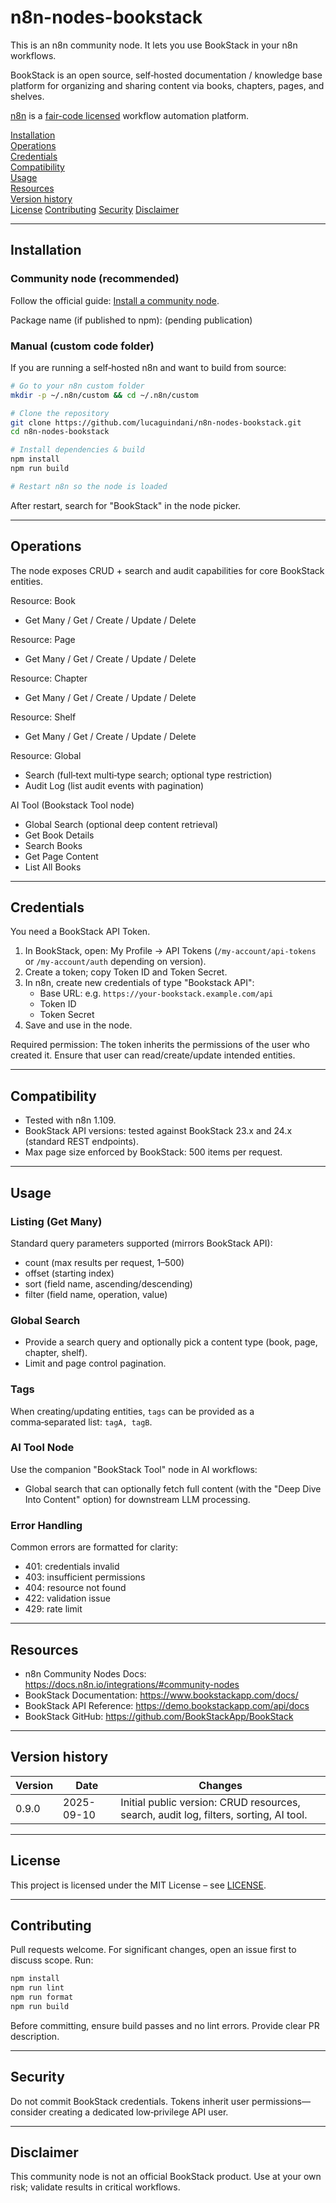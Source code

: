 # n8n-nodes-bookstack

This is an n8n community node. It lets you use BookStack in your n8n workflows.

BookStack is an open source, self‑hosted documentation / knowledge base platform for organizing and sharing content via books, chapters, pages, and shelves.

[n8n](https://n8n.io/) is a [fair-code licensed](https://docs.n8n.io/reference/license/) workflow automation platform.

[Installation](#installation)  
[Operations](#operations)  
[Credentials](#credentials)  
[Compatibility](#compatibility)  
[Usage](#usage)  
[Resources](#resources)  
[Version history](#version-history)  
[License](#license)
[Contributing](#contributing)
[Security](#security)
[Disclaimer](#disclaimer)

---
## Installation

### Community node (recommended)
Follow the official guide: [Install a community node](https://docs.n8n.io/integrations/community-nodes/installation/).

Package name (if published to npm): (pending publication)

### Manual (custom code folder)
If you are running a self‑hosted n8n and want to build from source:
```bash
# Go to your n8n custom folder
mkdir -p ~/.n8n/custom && cd ~/.n8n/custom

# Clone the repository
git clone https://github.com/lucaguindani/n8n-nodes-bookstack.git
cd n8n-nodes-bookstack

# Install dependencies & build
npm install
npm run build

# Restart n8n so the node is loaded
```
After restart, search for "BookStack" in the node picker.

---
## Operations
The node exposes CRUD + search and audit capabilities for core BookStack entities.

Resource: Book
- Get Many / Get / Create / Update / Delete

Resource: Page
- Get Many / Get / Create / Update / Delete

Resource: Chapter
- Get Many / Get / Create / Update / Delete

Resource: Shelf
- Get Many / Get / Create / Update / Delete

Resource: Global
- Search (full‑text multi‑type search; optional type restriction)
- Audit Log (list audit events with pagination)

AI Tool (Bookstack Tool node)
- Global Search (optional deep content retrieval)
- Get Book Details
- Search Books
- Get Page Content
- List All Books

---
## Credentials
You need a BookStack API Token.
1. In BookStack, open: My Profile → API Tokens (`/my-account/api-tokens` or `/my-account/auth` depending on version).
2. Create a token; copy Token ID and Token Secret.
3. In n8n, create new credentials of type "Bookstack API":
   - Base URL: e.g. `https://your-bookstack.example.com/api`
   - Token ID
   - Token Secret
4. Save and use in the node.

Required permission: The token inherits the permissions of the user who created it. Ensure that user can read/create/update intended entities.

---
## Compatibility
- Tested with n8n 1.109.  
- BookStack API versions: tested against BookStack 23.x and 24.x (standard REST endpoints).  
- Max page size enforced by BookStack: 500 items per request.

---
## Usage
### Listing (Get Many)
Standard query parameters supported (mirrors BookStack API):
- count (max results per request, 1–500)
- offset (starting index)
- sort (field name, ascending/descending)
- filter (field name, operation, value)

### Global Search
- Provide a search query and optionally pick a content type (book, page, chapter, shelf).
- Limit and page control pagination.

### Tags
When creating/updating entities, `tags` can be provided as a comma‑separated list: `tagA, tagB`.

### AI Tool Node
Use the companion "BookStack Tool" node in AI workflows:
- Global search that can optionally fetch full content (with the "Deep Dive Into Content" option) for downstream LLM processing.

### Error Handling
Common errors are formatted for clarity:
- 401: credentials invalid
- 403: insufficient permissions
- 404: resource not found
- 422: validation issue
- 429: rate limit

---
## Resources
* n8n Community Nodes Docs: https://docs.n8n.io/integrations/#community-nodes
* BookStack Documentation: https://www.bookstackapp.com/docs/
* BookStack API Reference: https://demo.bookstackapp.com/api/docs
* BookStack GitHub: https://github.com/BookStackApp/BookStack

---
## Version history
| Version | Date       | Changes |
|---------|------------|---------|
| 0.9.0   | 2025-09-10 | Initial public version: CRUD resources, search, audit log, filters, sorting, AI tool. |

---
## License
This project is licensed under the MIT License – see [LICENSE](./LICENSE).

---
## Contributing
Pull requests welcome. For significant changes, open an issue first to discuss scope. Run:
```bash
npm install
npm run lint
npm run format
npm run build
```
Before committing, ensure build passes and no lint errors. Provide clear PR description.

---
## Security
Do not commit BookStack credentials. Tokens inherit user permissions—consider creating a dedicated low‑privilege API user.

---
## Disclaimer
This community node is not an official BookStack product. Use at your own risk; validate results in critical workflows.

